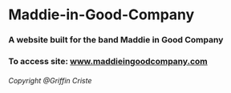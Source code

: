 # Maddie-in-Good-Company

### A website built for the band Maddie in Good Company

### To access site: www.maddieingoodcompany.com

###### Copyright @Griffin Criste

